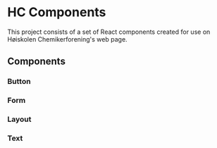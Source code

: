 # HC Components

This project consists of a set of React components created for use on Høiskolen Chemikerforening's web page.


## Components

### Button


### Form


### Layout


### Text

